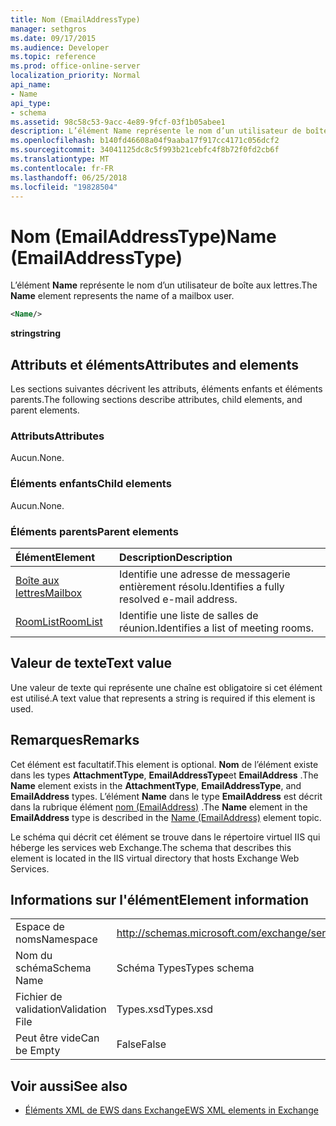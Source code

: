 ```yaml
---
title: Nom (EmailAddressType)
manager: sethgros
ms.date: 09/17/2015
ms.audience: Developer
ms.topic: reference
ms.prod: office-online-server
localization_priority: Normal
api_name:
- Name
api_type:
- schema
ms.assetid: 98c58c53-9acc-4e89-9fcf-03f1b05abee1
description: L’élément Name représente le nom d’un utilisateur de boîte aux lettres.
ms.openlocfilehash: b140fd46608a04f9aaba17f917cc4171c056dcf2
ms.sourcegitcommit: 34041125dc8c5f993b21cebfc4f8b72f0fd2cb6f
ms.translationtype: MT
ms.contentlocale: fr-FR
ms.lasthandoff: 06/25/2018
ms.locfileid: "19828504"
---
```

# <a name="name-emailaddresstype"></a><span data-ttu-id="37bdd-103">Nom (EmailAddressType)</span><span class="sxs-lookup"><span data-stu-id="37bdd-103">Name (EmailAddressType)</span></span>

<span data-ttu-id="37bdd-104">L’élément **Name** représente le nom d’un utilisateur de boîte aux lettres.</span><span class="sxs-lookup"><span data-stu-id="37bdd-104">The **Name** element represents the name of a mailbox user.</span></span> 
  
```xml
<Name/>
```

<span data-ttu-id="37bdd-105">**string**</span><span class="sxs-lookup"><span data-stu-id="37bdd-105">**string**</span></span>

## <a name="attributes-and-elements"></a><span data-ttu-id="37bdd-106">Attributs et éléments</span><span class="sxs-lookup"><span data-stu-id="37bdd-106">Attributes and elements</span></span>

<span data-ttu-id="37bdd-107">Les sections suivantes décrivent les attributs, éléments enfants et éléments parents.</span><span class="sxs-lookup"><span data-stu-id="37bdd-107">The following sections describe attributes, child elements, and parent elements.</span></span>
  
### <a name="attributes"></a><span data-ttu-id="37bdd-108">Attributs</span><span class="sxs-lookup"><span data-stu-id="37bdd-108">Attributes</span></span>

<span data-ttu-id="37bdd-109">Aucun.</span><span class="sxs-lookup"><span data-stu-id="37bdd-109">None.</span></span>
  
### <a name="child-elements"></a><span data-ttu-id="37bdd-110">Éléments enfants</span><span class="sxs-lookup"><span data-stu-id="37bdd-110">Child elements</span></span>

<span data-ttu-id="37bdd-111">Aucun.</span><span class="sxs-lookup"><span data-stu-id="37bdd-111">None.</span></span>
  
### <a name="parent-elements"></a><span data-ttu-id="37bdd-112">Éléments parents</span><span class="sxs-lookup"><span data-stu-id="37bdd-112">Parent elements</span></span>

|<span data-ttu-id="37bdd-113">**Élément**</span><span class="sxs-lookup"><span data-stu-id="37bdd-113">**Element**</span></span>|<span data-ttu-id="37bdd-114">**Description**</span><span class="sxs-lookup"><span data-stu-id="37bdd-114">**Description**</span></span>|
|:-----|:-----|
|[<span data-ttu-id="37bdd-115">Boîte aux lettres</span><span class="sxs-lookup"><span data-stu-id="37bdd-115">Mailbox</span></span>](mailbox.md) <br/> |<span data-ttu-id="37bdd-116">Identifie une adresse de messagerie entièrement résolu.</span><span class="sxs-lookup"><span data-stu-id="37bdd-116">Identifies a fully resolved e-mail address.</span></span>  <br/> |
|[<span data-ttu-id="37bdd-117">RoomList</span><span class="sxs-lookup"><span data-stu-id="37bdd-117">RoomList</span></span>](roomlist.md) <br/> |<span data-ttu-id="37bdd-118">Identifie une liste de salles de réunion.</span><span class="sxs-lookup"><span data-stu-id="37bdd-118">Identifies a list of meeting rooms.</span></span>  <br/> |
   
## <a name="text-value"></a><span data-ttu-id="37bdd-119">Valeur de texte</span><span class="sxs-lookup"><span data-stu-id="37bdd-119">Text value</span></span>

<span data-ttu-id="37bdd-120">Une valeur de texte qui représente une chaîne est obligatoire si cet élément est utilisé.</span><span class="sxs-lookup"><span data-stu-id="37bdd-120">A text value that represents a string is required if this element is used.</span></span>
  
## <a name="remarks"></a><span data-ttu-id="37bdd-121">Remarques</span><span class="sxs-lookup"><span data-stu-id="37bdd-121">Remarks</span></span>

<span data-ttu-id="37bdd-122">Cet élément est facultatif.</span><span class="sxs-lookup"><span data-stu-id="37bdd-122">This element is optional.</span></span> <span data-ttu-id="37bdd-123">**Nom** de l’élément existe dans les types **AttachmentType**, **EmailAddressType**et **EmailAddress** .</span><span class="sxs-lookup"><span data-stu-id="37bdd-123">The **Name** element exists in the **AttachmentType**, **EmailAddressType**, and **EmailAddress** types.</span></span> <span data-ttu-id="37bdd-124">L’élément **Name** dans le type **EmailAddress** est décrit dans la rubrique élément [nom (EmailAddress)](name-emailaddress.md) .</span><span class="sxs-lookup"><span data-stu-id="37bdd-124">The **Name** element in the **EmailAddress** type is described in the [Name (EmailAddress)](name-emailaddress.md) element topic.</span></span> 
  
<span data-ttu-id="37bdd-125">Le schéma qui décrit cet élément se trouve dans le répertoire virtuel IIS qui héberge les services web Exchange.</span><span class="sxs-lookup"><span data-stu-id="37bdd-125">The schema that describes this element is located in the IIS virtual directory that hosts Exchange Web Services.</span></span>
  
## <a name="element-information"></a><span data-ttu-id="37bdd-126">Informations sur l'élément</span><span class="sxs-lookup"><span data-stu-id="37bdd-126">Element information</span></span>

|||
|:-----|:-----|
|<span data-ttu-id="37bdd-127">Espace de noms</span><span class="sxs-lookup"><span data-stu-id="37bdd-127">Namespace</span></span>  <br/> |http://schemas.microsoft.com/exchange/services/2006/types  <br/> |
|<span data-ttu-id="37bdd-128">Nom du schéma</span><span class="sxs-lookup"><span data-stu-id="37bdd-128">Schema Name</span></span>  <br/> |<span data-ttu-id="37bdd-129">Schéma Types</span><span class="sxs-lookup"><span data-stu-id="37bdd-129">Types schema</span></span>  <br/> |
|<span data-ttu-id="37bdd-130">Fichier de validation</span><span class="sxs-lookup"><span data-stu-id="37bdd-130">Validation File</span></span>  <br/> |<span data-ttu-id="37bdd-131">Types.xsd</span><span class="sxs-lookup"><span data-stu-id="37bdd-131">Types.xsd</span></span>  <br/> |
|<span data-ttu-id="37bdd-132">Peut être vide</span><span class="sxs-lookup"><span data-stu-id="37bdd-132">Can be Empty</span></span>  <br/> |<span data-ttu-id="37bdd-133">False</span><span class="sxs-lookup"><span data-stu-id="37bdd-133">False</span></span>  <br/> |
   
## <a name="see-also"></a><span data-ttu-id="37bdd-134">Voir aussi</span><span class="sxs-lookup"><span data-stu-id="37bdd-134">See also</span></span>

- [<span data-ttu-id="37bdd-135">Éléments XML de EWS dans Exchange</span><span class="sxs-lookup"><span data-stu-id="37bdd-135">EWS XML elements in Exchange</span></span>](ews-xml-elements-in-exchange.md)

